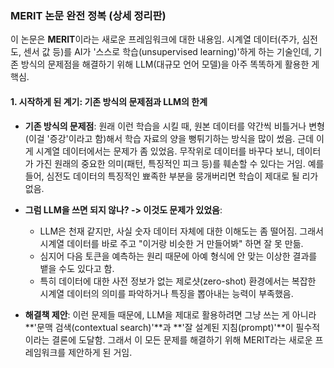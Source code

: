 ### **MERIT 논문 완전 정복 (상세 정리판)**

이 논문은 **MERIT**이라는 새로운 프레임워크에 대한 내용임. 시계열 데이터(주가, 심전도, 센서 값 등)를 AI가 '스스로 학습(unsupervised learning)'하게 하는 기술인데, 기존 방식의 문제점을 해결하기 위해 LLM(대규모 언어 모델)을 아주 똑똑하게 활용한 게 핵심.

#### **1. 시작하게 된 계기: 기존 방식의 문제점과 LLM의 한계**

* **기존 방식의 문제점**: 원래 이런 학습을 시킬 때, 원본 데이터를 약간씩 비틀거나 변형(이걸 '증강'이라고 함)해서 학습 자료의 양을 뻥튀기하는 방식을 많이 썼음. 근데 이게 시계열 데이터에서는 문제가 좀 있었음. 무작위로 데이터를 바꾸다 보니, 데이터가 가진 원래의 중요한 의미(패턴, 특징적인 피크 등)를 훼손할 수 있다는 거임. 예를 들어, 심전도 데이터의 특징적인 뾰족한 부분을 뭉개버리면 학습이 제대로 될 리가 없음.

* **그럼 LLM을 쓰면 되지 않나? -> 이것도 문제가 있었음**:
    * LLM은 천재 같지만, 사실 숫자 데이터 자체에 대한 이해도는 좀 떨어짐. 그래서 시계열 데이터를 바로 주고 "이거랑 비슷한 거 만들어봐" 하면 잘 못 만듦.
    * 심지어 다음 토큰을 예측하는 원리 때문에 아예 형식에 안 맞는 이상한 결과를 뱉을 수도 있다고 함.
    * 특히 데이터에 대한 사전 정보가 없는 제로샷(zero-shot) 환경에서는 복잡한 시계열 데이터의 의미를 파악하거나 특징을 뽑아내는 능력이 부족했음.

* **해결책 제안**: 이런 문제들 때문에, LLM을 제대로 활용하려면 그냥 쓰는 게 아니라 **'문맥 검색(contextual search)'**과 **'잘 설계된 지침(prompt)'**이 필수적이라는 결론에 도달함. 그래서 이 모든 문제를 해결하기 위해 MERIT라는 새로운 프레임워크를 제안하게 된 거임.